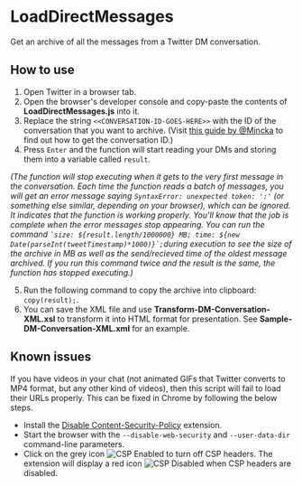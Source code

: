 # LoadDirectMessages
Get an archive of all the messages from a Twitter DM conversation.
## How to use
1. Open Twitter in a browser tab.
2. Open the browser's developer console and copy-paste the contents of **LoadDirectMessages.js** into it.
3. Replace the string `<<CONVERSATION-ID-GOES-HERE>>` with the ID of the conversation that you want to archive. (Visit [this guide by @Mincka](https://github.com/Mincka/DMArchiver#how-to-get-a-conversation_id) to find out how to get the conversation ID.)
4. Press `Enter` and the function will start reading your DMs and storing them into a variable called `result`.

*(The function will stop executing when it gets to the very first message in the conversation. Each time the function reads a batch of messages, you will get an error message saying `SyntaxError: unexpected token: ':'` (or something else similar, depending on your browser), which can be ignored. It indicates that the function is working properly. You'll know that the job is complete when the error messages stop appearing. You can run the command ``​`size: ${result.length/1000000} MB; time: ${new Date(parseInt(tweetTimestamp)*1000)}`;​`` during execution to see the size of the archive in MB as well as the send/recieved time of the oldest message archived. If you run this command twice and the result is the same, the function has stopped executing.)*

5. Run the following command to copy the archive into clipboard: `copy(result);`.
6. You can save the XML file and use **Transform-DM-Conversation-XML.xsl** to transform it into HTML format for presentation. See **Sample-DM-Conversation-XML.xml** for an example.
## Known issues
If you have videos in your chat (not animated GIFs that Twitter converts to MP4 format, but any other kind of videos), then this script will fail to load their URLs properly. This can be fixed in Chrome by following the below steps.
* Install the [Disable Content-Security-Policy](https://chrome.google.com/webstore/detail/disable-content-security/ieelmcmcagommplceebfedjlakkhpden) extension.
* Start the browser with the `--disable-web-security` and `--user-data-dir` command-line parameters.
* Click on the grey icon ![CSP Enabled](https://raw.githubusercontent.com/PhilGrayson/chrome-csp-disable/master/images/icon38-off.png) to turn off CSP headers. The extension will display a red icon ![CSP Disabled](https://raw.githubusercontent.com/PhilGrayson/chrome-csp-disable/master/images/icon38-on.png) when CSP headers are disabled.
